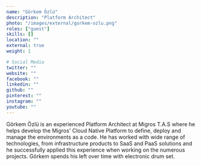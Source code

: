 ```yaml
---
name: "Görkem Özlü"
description: "Platform Architect"
photo: "/images/external/gorkem-ozlu.png"
roles: ["guest"]
skills: []
location: ""
external: true
weight: 1

# Social Media
twitter: ""
website: ""
facebook: ""
linkedin: ""
github: ""
pinterest: ""
instagram: ""
youtube: ""
---
```


Görkem Özlü is an experienced Platform Architect at Migros T.A.S where he helps develop the Migros' Cloud Native Platform to define, deploy and manage the environments as a code. He has worked with wide range of technologies, from infrastructure products to SaaS and PaaS solutions and he successfully applied this experience when working on the numerous projects. Görkem spends his left over time with electronic drum set.